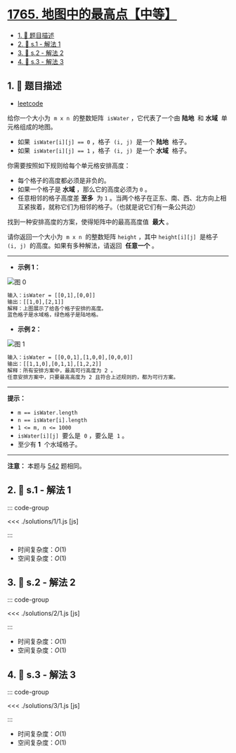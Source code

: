 # [1765. 地图中的最高点【中等】](https://github.com/tnotesjs/TNotes.leetcode/tree/main/notes/1765.%20%E5%9C%B0%E5%9B%BE%E4%B8%AD%E7%9A%84%E6%9C%80%E9%AB%98%E7%82%B9%E3%80%90%E4%B8%AD%E7%AD%89%E3%80%91)

<!-- region:toc -->

- [1. 📝 题目描述](#1--题目描述)
- [2. 🎯 s.1 - 解法 1](#2--s1---解法-1)
- [3. 🎯 s.2 - 解法 2](#3--s2---解法-2)
- [4. 🎯 s.3 - 解法 3](#4--s3---解法-3)

<!-- endregion:toc -->

## 1. 📝 题目描述

- [leetcode](https://leetcode.cn/problems/map-of-highest-peak/)

给你一个大小为  `m x n`  的整数矩阵  `isWater` ，它代表了一个由 **陆地**  和 **水域**  单元格组成的地图。

- 如果  `isWater[i][j] == 0` ，格子  `(i, j)`  是一个 **陆地**  格子。
- 如果  `isWater[i][j] == 1` ，格子  `(i, j)`  是一个 **水域**  格子。

你需要按照如下规则给每个单元格安排高度：

- 每个格子的高度都必须是非负的。
- 如果一个格子是 **水域** ，那么它的高度必须为 `0` 。
- 任意相邻的格子高度差 **至多**  为 `1` 。当两个格子在正东、南、西、北方向上相互紧挨着，就称它们为相邻的格子。（也就是说它们有一条公共边）

找到一种安排高度的方案，使得矩阵中的最高高度值  **最大** 。

请你返回一个大小为  `m x n`  的整数矩阵 `height` ，其中 `height[i][j]`  是格子 `(i, j)`  的高度。如果有多种解法，请返回  **任意一个** 。

---

- **示例 1：**

![图 0](https://cdn.jsdelivr.net/gh/tnotesjs/imgs@main/2025-09-25-12-08-20.png)

```txt
输入：isWater = [[0,1],[0,0]]
输出：[[1,0],[2,1]]
解释：上图展示了给各个格子安排的高度。
蓝色格子是水域格，绿色格子是陆地格。
```

- **示例 2：**

![图 1](https://cdn.jsdelivr.net/gh/tnotesjs/imgs@main/2025-09-25-12-08-27.png)

```txt
输入：isWater = [[0,0,1],[1,0,0],[0,0,0]]
输出：[[1,1,0],[0,1,1],[1,2,2]]
解释：所有安排方案中，最高可行高度为 2 。
任意安排方案中，只要最高高度为 2 且符合上述规则的，都为可行方案。
```

---

**提示：**

- `m == isWater.length`
- `n == isWater[i].length`
- `1 <= m, n <= 1000`
- `isWater[i][j]`  要么是  `0` ，要么是  `1` 。
- 至少有 **1**  个水域格子。

---

**注意：** 本题与 [542](https://leetcode.cn/problems/01-matrix/) 题相同。

## 2. 🎯 s.1 - 解法 1

::: code-group

<<< ./solutions/1/1.js [js]

:::

- 时间复杂度：$O(1)$
- 空间复杂度：$O(1)$

## 3. 🎯 s.2 - 解法 2

::: code-group

<<< ./solutions/2/1.js [js]

:::

- 时间复杂度：$O(1)$
- 空间复杂度：$O(1)$

## 4. 🎯 s.3 - 解法 3

::: code-group

<<< ./solutions/3/1.js [js]

:::

- 时间复杂度：$O(1)$
- 空间复杂度：$O(1)$

```

```
